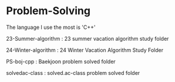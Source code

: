 # Problem-Solving

The language I use the most is 'C++'

23-Summer-algorithm : 23 summer vacation algorithm study folder

24-Winter-algorithm : 24 Winter Vacation Algorithm Study Folder

PS-boj-cpp : Baekjoon problem solved folder

solvedac-class : solved.ac-class problem solved folder

